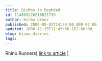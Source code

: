 ```yaml
---
title: BizMos in Baghdad
id: 114669226210821739
author: Kirby Urner
published: 2006-05-03T14:34:00.000-07:00
updated: 2006-11-15T11:43:56.157-08:00
blog: bizmo_diaries
tags: 
---
```


[](http://photos1.blogger.com/blogger/1134/545/1600/3rhinos.jpg)Rhino Runners[ [link to article](http://www.damninteresting.com/?p=429) ]